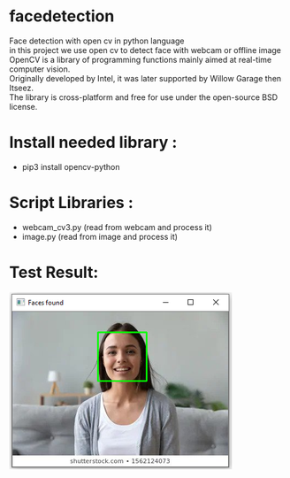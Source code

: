 # facedetection
Face detection with open cv in python language<br/>
in this project we use open cv to detect face with webcam or offline image <br/>
OpenCV is a library of programming functions mainly aimed at real-time computer vision.<br/>
Originally developed by Intel, it was later supported by Willow Garage then Itseez. <br/>
The library is cross-platform and free for use under the open-source BSD license.


# Install needed library :
* pip3 install opencv-python <br/>

# Script Libraries : 
* webcam_cv3.py (read from webcam and process it)<br/>
* image.py (read from image and process it)


# Test Result:
![Test Image 1](https://raw.githubusercontent.com/aligh95/facedetection/master/face_found.PNG)

